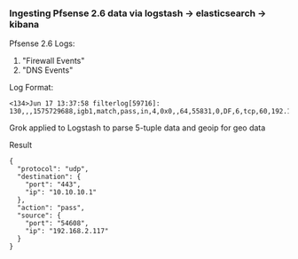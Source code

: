 ### Ingesting Pfsense 2.6 data via logstash -> elasticsearch -> kibana

Pfsense 2.6
Logs:
1. "Firewall Events"
2. "DNS Events"

Log Format:
```
<134>Jun 17 13:37:58 filterlog[59716]: 130,,,1575729688,igb1,match,pass,in,4,0x0,,64,55831,0,DF,6,tcp,60,192.168.2.12,54.221.200.137,60293,443,0,S,3825784625,,29200,,mss;sackOK;TS;nop;wscale
```

Grok applied to Logstash to parse 5-tuple data and geoip for geo data

Result
```
{
  "protocol": "udp",
  "destination": {
    "port": "443",
    "ip": "10.10.10.1"
  },
  "action": "pass",
  "source": {
    "port": "54608",
    "ip": "192.168.2.117"
  }
}
```
